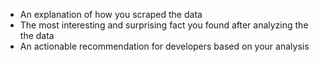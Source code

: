- An explanation of how you scraped the data
- The most interesting and surprising fact you found after analyzing the the data
- An actionable recommendation for developers based on your analysis

